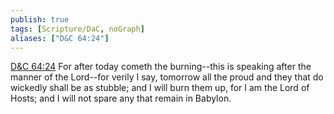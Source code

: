 ```yaml
---
publish: true
tags: [Scripture/DaC, noGraph]
aliases: ["D&C 64:24"]
---
```

[D&C 64:24](https://churchofjesuschrist.org/study/scriptures/dc-testament/dc/64?lang=eng&id=p24#p24) For after today cometh the burning--this is speaking after the manner of the Lord--for verily I say, tomorrow all the proud and they that do wickedly shall be as stubble; and I will burn them up, for I am the Lord of Hosts; and I will not spare any that remain in Babylon.
